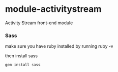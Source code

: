 module-activitystream
=====================

Activity Stream front-end module

### Sass

make sure you have ruby installed by running
    ruby -v

then install sass

    gem install sass
